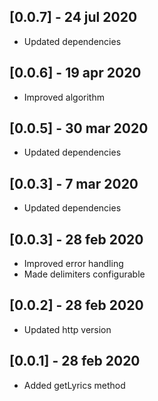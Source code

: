 ## [0.0.7] - 24 jul 2020

- Updated dependencies

## [0.0.6] - 19 apr 2020

- Improved algorithm

## [0.0.5] - 30 mar 2020

- Updated dependencies

## [0.0.3] - 7 mar 2020

- Updated dependencies

## [0.0.3] - 28 feb 2020

- Improved error handling
- Made delimiters configurable

## [0.0.2] - 28 feb 2020

- Updated http version

## [0.0.1] - 28 feb 2020

- Added getLyrics method
